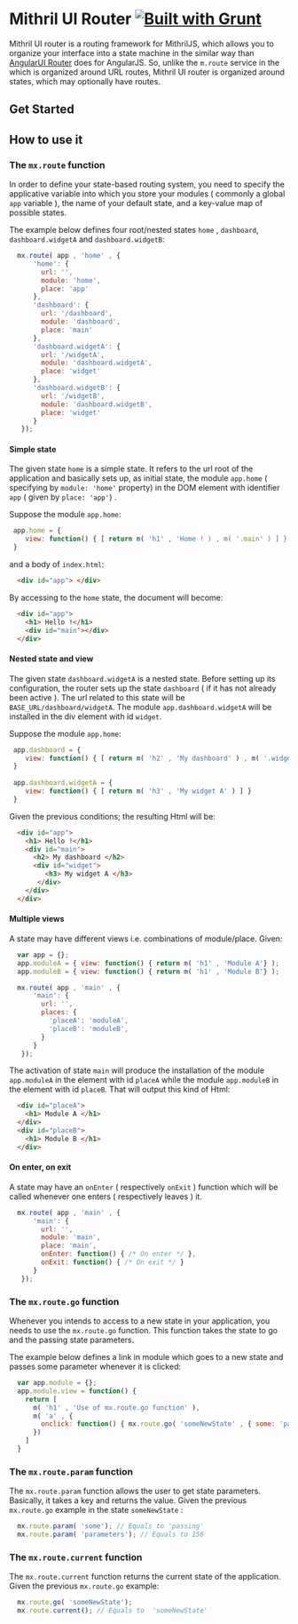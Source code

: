 Mithril UI Router [![Built with Grunt](https://cdn.gruntjs.com/builtwith.png)](http://gruntjs.com/)
=================

Mithril UI router is a routing framework for MithrilJS, which allows you to organize your interface into a state machine in the similar way than [AngularUI Router](https://github.com/angular-ui/ui-router) does for AngularJS. So, unlike the `m.route` service in the which is organized around URL routes, Mithril UI router is organized around states, which may optionally have routes.

## Get Started

## How to use it

### The `mx.route` function

In order to define your state-based routing system, you need to specify the applicative variable into which you store your modules ( commonly a global `app` variable ), the name of your default state, and a key-value map of possible states.

The example below defines four root/nested states `home` , `dashboard`, `dashboard.widgetA` and `dashboard.widgetB`:

```js
  mx.route( app , 'home' , {
      'home': {
        url: '',
        module: 'home',
        place: 'app'
      },
      'dashboard': {
        url: '/dashboard',
        module: 'dashboard',
        place: 'main'
      },
      'dashboard.widgetA': {
        url: '/widgetA',
        module: 'dashboard.widgetA',
        place: 'widget'
      },
      'dashboard.widgetB': {
        url: '/widgetB',
        module: 'dashboard.widgetB',
        place: 'widget'
      }
   });
```

#### Simple state

The given state `home` is a simple state. It refers to the url root of the application and basically sets up, as initial state, the module `app.home` ( specifying by `module: 'home'` property) in the DOM element with identifier `app` ( given by `place: 'app'`) . 

Suppose the module `app.home`:
```js
 app.home = {
    view: function() { [ return m( 'h1' , 'Home ! ) , m( '.main' ) ] }
 }
```
and a body of `index.html`:
```html
  <div id="app"> </div>
```

By accessing to the `home` state, the document will become: 
```html
  <div id="app">
    <h1> Hello !</h1>
    <div id="main"></div>
  </div>
```

#### Nested state and view

The given state `dashboard.widgetA` is a nested state. Before setting up its configuration, the router sets up the state  `dashboard` ( if it has not already been active ). The url related to this state will be `BASE_URL/dashboard/widgetA`. The module `app.dashboard.widgetA` will be installed in the div element with id `widget`. 

Suppose the module `app.home`:
```js
 app.dashboard = {
    view: function() { [ return m( 'h2' , 'My dashboard' ) , m( '.widget' ) ] }
 }
 
 app.dashboard.widgetA = {
    view: function() { [ return m( 'h3' , 'My widget A' ) ] }
 }
```

Given the previous conditions; the resulting Html will be:

```html
  <div id="app">
    <h1> Hello !</h1>
    <div id="main">
      <h2> My dashboard </h2>
      <div id="widget">
         <h3> My widget A </h3>
       </div>
    </div>
  </div>
```


#### Multiple views

A state may have different views i.e. combinations of module/place. Given: 

```js
  var app = {};
  app.moduleA = { view: function() { return m( 'h1' , 'Module A'} );
  app.moduleB = { view: function() { return m( 'h1' , 'Module B'} );

  mx.route( app , 'main' , {
      'main': {
        url: '',
        places: {
          'placeA': 'moduleA',
          'placeB': 'moduleB',
        }
      }
   });
```

The activation of state `main` will produce the installation of the module `app.moduleA` in the element with id `placeA` while the module `app.moduleB` in the element with id `placeB`. That will output this kind of Html: 


```html
  <div id="placeA">
    <h1> Module A </h1>
  </div>
  <div id="placeB">
    <h1> Module B </h1>
  </div>
```

#### On enter, on exit

A state may have an `onEnter` ( respectively `onExit` ) function which will be called whenever one enters ( respectively leaves ) it. 

```js
  mx.route( app , 'main' , {
      'main': {
        url: '',
        module: 'main',
        place: 'main',
        onEnter: function() { /* On enter */ },
        onExit: function() { /* On exit */ }
      }
   });
```

### The `mx.route.go` function

Whenever you intends to access to a new state in your application, you needs to use the `mx.route.go` function. This function takes the state to go and the passing state parameters. 

The example below defines a link in module which goes to a new state and passes some parameter whenever it is clicked:

```js
  var app.module = {};
  app.module.view = function() {
    return [
      m( 'h1' , 'Use of mx.route.go function' ),
      m( 'a' , {
        onclick: function() { mx.route.go( 'someNewState' , { some: 'passing' , parameters: 156 } )}
      })
    ]
  }
```

### The `mx.route.param` function

The `mx.route.param` function allows the user to get state parameters. Basically, it takes a key and returns the value. Given the previous `mx.route.go` example in the state `someNewState` :

```js
  mx.route.param( 'some'); // Equals to 'passing'
  mx.route.param( 'parameters'); // Equals to 156
```

### The `mx.route.current` function

The `mx.route.current` function returns the current state of the application. Given the previous `mx.route.go` example:

```js
  mx.route.go( 'someNewState'); 
  mx.route.current(); // Equals to  'someNewState'
```



